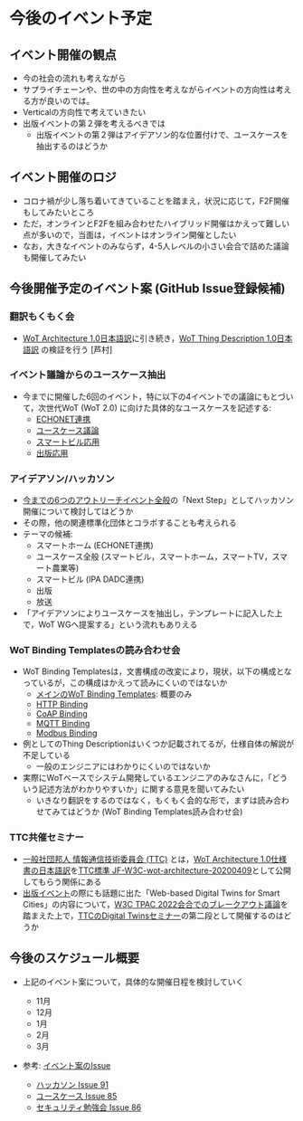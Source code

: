 # 今後のイベント予定

## イベント開催の観点
* 今の社会の流れも考えながら
* サプライチェーンや、世の中の方向性を考えながらイベントの方向性は考える方が良いのでは。
* Verticalの方向性で考えていきたい
* 出版イベントの第２弾を考えるべきでは
    * 出版イベントの第２弾はアイデアソン的な位置付けで、ユースケースを抽出するのはどうか

## イベント開催のロジ
* コロナ禍が少し落ち着いてきていることを踏まえ，状況に応じて，F2F開催もしてみたいところ
* ただ，オンラインとF2Fを組み合わせたハイブリッド開催はかえって難しい点が多いので，当面は，イベントはオンライン開催としたい
* なお，大きなイベントのみならず，4-5人レベルの小さい会合で詰めた議論も開催してみたい


## 今後開催予定のイベント案 (GitHub Issue登録候補)

### 翻訳もくもく会
* [WoT Architecture 1.0日本語訳](https://wot-jp-community.github.io/wot-architecture/)に引き続き，[WoT Thing Description 1.0日本語訳](https://wot-jp-community.github.io/wot-thing-description/) の検証を行う [芦村]

### イベント議論からのユースケース抽出
* 今までに開催した6回のイベント，特に以下の4イベントでの議論にもとづいて，次世代WoT (WoT 2.0) に向けた具体的なユースケースを記述する:
    * [ECHONET連携](https://github.com/w3c/wot-jp-cg/tree/main/Event/20220311_3rd_WoT_and_ELWA_Study_Meeting)
    * [ユースケース議論](https://github.com/w3c/wot-jp-cg/tree/main/Event/20220325_4th_WoT_Usecases_Event)
    * [スマートビル応用](https://github.com/w3c/wot-jp-cg/tree/main/Event/20220422_5th_Smart_Building)
    * [出版応用](https://github.com/w3c/wot-jp-cg/tree/main/Event/20220930_6th_Publishing)

### アイデアソン/ハッカソン
* [今までの6つのアウトリーチイベント全般](https://github.com/w3c/wot-jp-cg/tree/main/Event)の「Next Step」としてハッカソン開催について検討してはどうか
* その際，他の関連標準化団体とコラボすることも考えられる
* テーマの候補:
    * スマートホーム (ECHONET連携)
    * ユースケース全般 (スマートビル，スマートホーム，スマートTV，スマート農業等)
    * スマートビル (IPA DADC連携)
    * 出版
    * 放送
* 「アイデアソンによりユースケースを抽出し，テンプレートに記入した上で，WoT WGへ提案する」という流れもありえる

### WoT Binding Templatesの読み合わせ会
* WoT Binding Templatesは，文書構成の改変により，現状，以下の構成となっているが，この構成はかえって読みにくいのではないか
    * [メインのWoT Binding Templates](https://w3c.github.io/wot-binding-templates/#toc): 概要のみ
    * [HTTP Binding](https://w3c.github.io/wot-binding-templates/bindings/protocols/http/index.html)
    * [CoAP Binding](https://w3c.github.io/wot-binding-templates/bindings/protocols/coap/index.html)
    * [MQTT Binding](https://w3c.github.io/wot-binding-templates/bindings/protocols/mqtt/index.html)
    * [Modbus Binding](https://w3c.github.io/wot-binding-templates/bindings/protocols/modbus/index.html)
* 例としてのThing Descriptionはいくつか記載されてるが，仕様自体の解説が不足している
    * 一般のエンジニアにはわかりにくいのではないか
* 実際にWoTベースでシステム開発しているエンジニアのみなさんに，「どういう記述方法がわかりやすいか」に関する意見を聞いてみたい
    * いきなり翻訳をするのではなく，もくもく会的な形で，まずは読み合わせてみてはどうか (WoT Binding Templates読み合わせ会)

### TTC共催セミナー
* [一般社団邦人 情報通信技術委員会 (TTC)](https://www.ttc.or.jp) とは，[WoT Architecture 1.0仕様書の日本語訳](https://wot-jp-community.github.io/wot-architecture/)を[TTC標準 JF-W3C-wot-architecture-20200409](https://www.ttc.or.jp/document_db/information/view_express_entity/1388)として公開してもらう関係にある
* [出版イベント](https://github.com/w3c/wot-jp-cg/tree/main/Event/20220930_6th_Publishing)の際にも話題に出た「Web-based Digital Twins for Smart Cities」の内容について，[W3C TPAC 2022会合でのブレークアウト議論](https://www.w3.org/2022/09/14-smartcities-minutes.html)を踏まえた上で，[TTCのDigital Twinsセミナー](https://www.ttc.or.jp/seminar/rep/rep20221007)の第二段として開催するのはどうか

## 今後のスケジュール概要
* 上記のイベント案について，具体的な開催日程を検討していく
    * 11月
    * 12月
    * 1月
    * 2月
    * 3月

* 参考: [イベント案のIssue](https://github.com/w3c/wot-jp-cg/issues)
    * [ハッカソン Issue 91](https://github.com/w3c/wot-jp-cg/issues/91)
    * [ユースケース Issue 85](https://github.com/w3c/wot-jp-cg/issues/85)
    * [セキュリティ勉強会 Issue 86](https://github.com/w3c/wot-jp-cg/issues/86)
